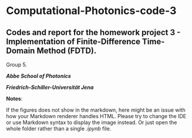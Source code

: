 # Computational-Photonics-code-3

## Codes and report for the homework project 3 - Implementation of Finite-Difference Time-Domain Method (FDTD).

Group 5.

***Abbe School of Photonics***

***Friedrich-Schiller-Universität Jena***


**Notes**:

If the figures does not show in the markdown, here might be an issue with how your Markdown renderer handles HTML. Please try to change the IDE or use Markdown syntax to display the image instead. Or just open the whole folder rather than a single *.ipynb* file.
